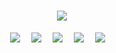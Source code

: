 <!-- 动态打字效果 -->
<h1 align="center">
  <a href="https://fatalis0125.serv00.net/">
    <img src="https://readme-typing-svg.herokuapp.com?color=%2336BCF7&lines=慎终如始，则无败事.;console.log(%22Hello%EF%BC%8Cworld%22)">
  </a>
</h1>

<!-- 个人资料徽标 -->
<div align="center">
  <a href="https://fatalis0125.serv00.net/"><img src="https://img.shields.io/badge/website-个人博客-blue"></a>&emsp;
  <a href="https://x.com/SamueruTokeisou"><img src="https://img.shields.io/badge/X-%E6%8E%A8%E7%89%B9-blue"></a>&emsp;
  <a href="https://t.me/samuerutokeisou"><img src="https://img.shields.io/badge/Telegram-%E7%94%B5%E6%8A%A5-blue"></a>&emsp;
  <a href="https://github.com/SamueruTokeisou"><img src="https://img.shields.io/badge/github-%E5%89%8D%E7%AB%AF-c32136"></a>&emsp;
  <a href="mailto:samuerutokeisou@gmail.com"><img src="https://img.shields.io/badge/Email-%E7%94%B5%E5%AD%90%E9%82%AE%E4%BB%B6-c32136"></a>&emsp;
</div>

